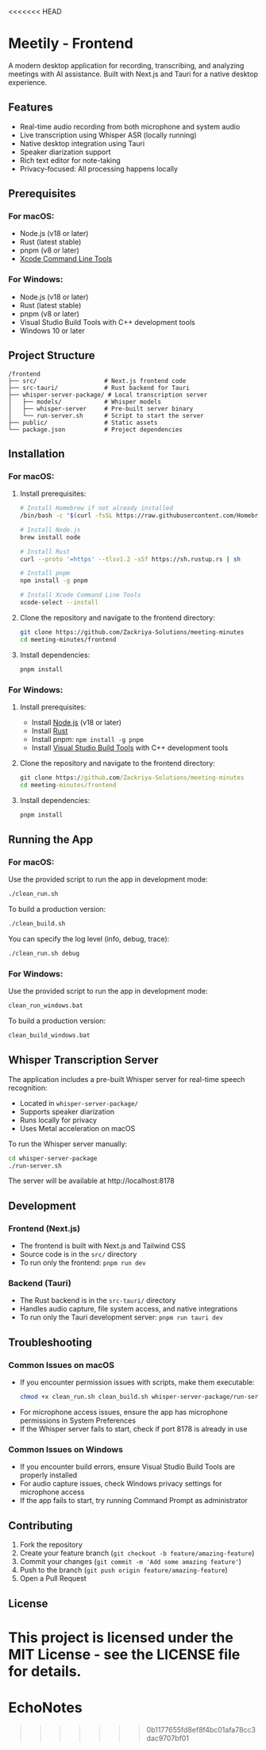 <<<<<<< HEAD
# Meetily - Frontend

A modern desktop application for recording, transcribing, and analyzing meetings with AI assistance. Built with Next.js and Tauri for a native desktop experience.

## Features

- Real-time audio recording from both microphone and system audio
- Live transcription using Whisper ASR (locally running)
- Native desktop integration using Tauri
- Speaker diarization support
- Rich text editor for note-taking
- Privacy-focused: All processing happens locally

## Prerequisites

### For macOS:
- Node.js (v18 or later)
- Rust (latest stable)
- pnpm (v8 or later)
- [Xcode Command Line Tools](https://developer.apple.com/download/all/?q=xcode)

### For Windows:
- Node.js (v18 or later)
- Rust (latest stable)
- pnpm (v8 or later)
- Visual Studio Build Tools with C++ development tools
- Windows 10 or later


## Project Structure

```
/frontend
├── src/                   # Next.js frontend code
├── src-tauri/             # Rust backend for Tauri
├── whisper-server-package/ # Local transcription server
│   ├── models/            # Whisper models
│   ├── whisper-server     # Pre-built server binary
│   └── run-server.sh      # Script to start the server
├── public/                # Static assets
└── package.json           # Project dependencies
```

## Installation

### For macOS:

1. Install prerequisites:
   ```bash
   # Install Homebrew if not already installed
   /bin/bash -c "$(curl -fsSL https://raw.githubusercontent.com/Homebrew/install/HEAD/install.sh)"
   
   # Install Node.js
   brew install node
   
   # Install Rust
   curl --proto '=https' --tlsv1.2 -sSf https://sh.rustup.rs | sh
   
   # Install pnpm
   npm install -g pnpm
   
   # Install Xcode Command Line Tools
   xcode-select --install
   ```

2. Clone the repository and navigate to the frontend directory:
   ```bash
   git clone https://github.com/Zackriya-Solutions/meeting-minutes
   cd meeting-minutes/frontend
   ```
  

3. Install dependencies:
   ```bash
   pnpm install
   ```

### For Windows:

1. Install prerequisites:
   - Install [Node.js](https://nodejs.org/) (v18 or later)
   - Install [Rust](https://www.rust-lang.org/tools/install)
   - Install pnpm: `npm install -g pnpm`
   - Install [Visual Studio Build Tools](https://visualstudio.microsoft.com/visual-cpp-build-tools/) with C++ development tools

2. Clone the repository and navigate to the frontend directory:
   ```cmd
   git clone https://github.com/Zackriya-Solutions/meeting-minutes
   cd meeting-minutes/frontend
   ```

3. Install dependencies:
   ```cmd
   pnpm install
   ```

## Running the App

### For macOS:

Use the provided script to run the app in development mode:
```bash
./clean_run.sh
```

To build a production version:
```bash
./clean_build.sh
```

You can specify the log level (info, debug, trace):
```bash
./clean_run.sh debug
```

### For Windows:

Use the provided script to run the app in development mode:
```cmd
clean_run_windows.bat
```

To build a production version:
```cmd
clean_build_windows.bat
```

## Whisper Transcription Server

The application includes a pre-built Whisper server for real-time speech recognition:

- Located in `whisper-server-package/`
- Supports speaker diarization
- Runs locally for privacy
- Uses Metal acceleration on macOS

To run the Whisper server manually:
```bash
cd whisper-server-package
./run-server.sh
```

The server will be available at http://localhost:8178

## Development

### Frontend (Next.js)
- The frontend is built with Next.js and Tailwind CSS
- Source code is in the `src/` directory
- To run only the frontend: `pnpm run dev`

### Backend (Tauri)
- The Rust backend is in the `src-tauri/` directory
- Handles audio capture, file system access, and native integrations
- To run only the Tauri development server: `pnpm run tauri dev`

## Troubleshooting

### Common Issues on macOS
- If you encounter permission issues with scripts, make them executable:
  ```bash
  chmod +x clean_run.sh clean_build.sh whisper-server-package/run-server.sh
  ```
- For microphone access issues, ensure the app has microphone permissions in System Preferences
- If the Whisper server fails to start, check if port 8178 is already in use

### Common Issues on Windows
- If you encounter build errors, ensure Visual Studio Build Tools are properly installed
- For audio capture issues, check Windows privacy settings for microphone access
- If the app fails to start, try running Command Prompt as administrator

## Contributing

1. Fork the repository
2. Create your feature branch (`git checkout -b feature/amazing-feature`)
3. Commit your changes (`git commit -m 'Add some amazing feature'`)
4. Push to the branch (`git push origin feature/amazing-feature`)
5. Open a Pull Request

## License

This project is licensed under the MIT License - see the LICENSE file for details.
=======
# EchoNotes
>>>>>>> 0b1177655fd8ef8f4bc01afa78cc3dac9707bf01
